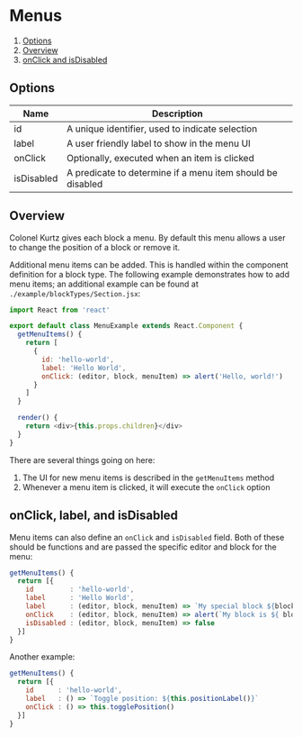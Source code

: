 # Menus

1.  [Options](#options)
2.  [Overview](#overview)
3.  [onClick and isDisabled](#onclick-and-isdisabled)

## Options

| Name       | Description                                                |
| ---------- | ---------------------------------------------------------- |
| id         | A unique identifier, used to indicate selection            |
| label      | A user friendly label to show in the menu UI               |
| onClick    | Optionally, executed when an item is clicked               |
| isDisabled | A predicate to determine if a menu item should be disabled |

## Overview

Colonel Kurtz gives each block a menu. By default this menu allows a
user to change the position of a block or remove it.

Additional menu items can be added. This is handled within the
component definition for a block type. The following example
demonstrates how to add menu items; an additional example can be
found at `./example/blockTypes/Section.jsx`:

```javascript
import React from 'react'

export default class MenuExample extends React.Component {
  getMenuItems() {
    return [
      {
        id: 'hello-world',
        label: 'Hello World',
        onClick: (editor, block, menuItem) => alert('Hello, world!')
      }
    ]
  }

  render() {
    return <div>{this.props.children}</div>
  }
}
```

There are several things going on here:

1.  The UI for new menu items is described in the `getMenuItems` method
2.  Whenever a menu item is clicked, it will execute the `onClick` option

## onClick, label, and isDisabled

Menu items can also define an `onClick` and `isDisabled` field. Both
of these should be functions and are passed the specific editor and
block for the menu:

```javascript
getMenuItems() {
  return [{
    id         : 'hello-world',
    label      : 'Hello World',
    label      : (editor, block, menuItem) => `My special block ${block.id}`,
    onClick    : (editor, block, menuItem) => alert(`My block is ${ block.id }`),
    isDisabled : (editor, block, menuItem) => false
  }]
}
```

Another example:

```javascript
getMenuItems() {
  return [{
    id      : 'hello-world',
    label   : () => `Toggle position: ${this.positionLabel()}`
    onClick : () => this.togglePosition()
  }]
}
```
